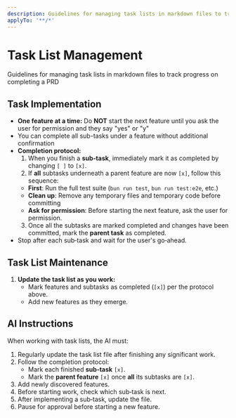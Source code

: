 ```yaml
---
description: Guidelines for managing task lists in markdown files to track progress on completing a PRD
applyTo: '**/*'
---
```


# Task List Management

Guidelines for managing task lists in markdown files to track progress on completing a PRD

## Task Implementation

- **One feature at a time:** Do **NOT** start the next feature until you ask the user for permission and they say "yes" or "y"
- You can complete all sub-tasks under a feature without additional confirmation
- **Completion protocol:**
  1. When you finish a **sub‑task**, immediately mark it as completed by changing `[ ]` to `[x]`.
  2. If **all** subtasks underneath a parent feature are now `[x]`, follow this sequence:
  - **First**: Run the full test suite (`bun run test`, `bun run test:e2e`, etc.)
  - **Clean up**: Remove any temporary files and temporary code before committing
  - **Ask for permission**: Before starting the next feature, ask the user for permission.
  3. Once all the subtasks are marked completed and changes have been committed, mark the **parent task** as completed.
- Stop after each sub‑task and wait for the user's go‑ahead.

## Task List Maintenance

1. **Update the task list as you work:**
   - Mark features and subtasks as completed (`[x]`) per the protocol above.
   - Add new features as they emerge.

## AI Instructions

When working with task lists, the AI must:

1. Regularly update the task list file after finishing any significant work.
2. Follow the completion protocol:
   - Mark each finished **sub‑task** `[x]`.
   - Mark the **parent feature** `[x]` once **all** its subtasks are `[x]`.
3. Add newly discovered features.
4. Before starting work, check which sub‑task is next.
5. After implementing a sub‑task, update the file.
6. Pause for approval before starting a new feature.
